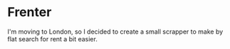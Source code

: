 # Frenter

I'm moving to London, so I decided to create a small scrapper to make by flat search for rent a bit easier. 
